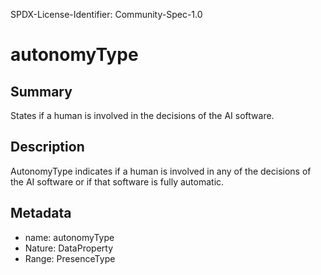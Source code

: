 SPDX-License-Identifier: Community-Spec-1.0

# autonomyType

## Summary

States if a human is involved in the decisions of the AI software.

## Description

AutonomyType indicates if a human is involved in any of the decisions of the AI software
or if that software is fully automatic.

## Metadata

- name: autonomyType
- Nature: DataProperty
- Range: PresenceType
